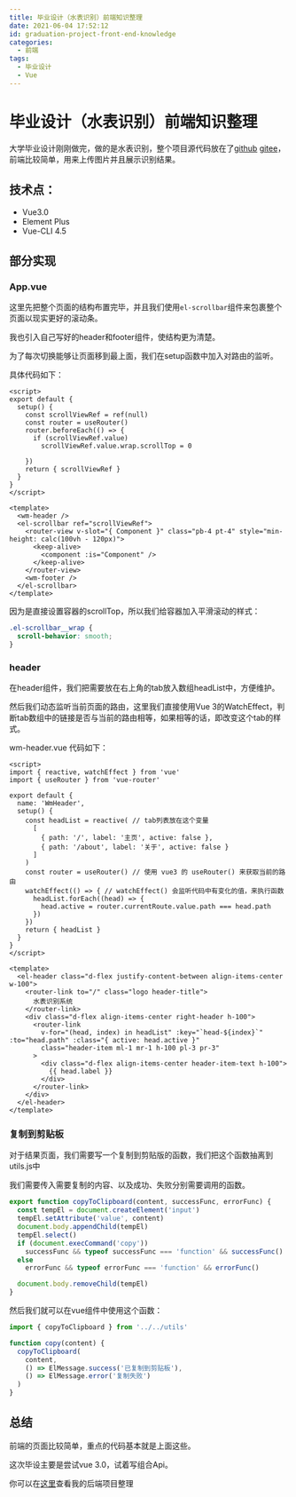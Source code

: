 ```yaml
---
title: 毕业设计（水表识别）前端知识整理
date: 2021-06-04 17:52:12
id: graduation-project-front-end-knowledge
categories:
  - 前端
tags:
  - 毕业设计
  - Vue
---
```


# 毕业设计（水表识别）前端知识整理

大学毕业设计刚刚做完，做的是水表识别，整个项目源代码放在了[github](https://github.com/wiidede/water-meter-frontend) [gitee](https://gitee.com/wiidede/water-meter-frontend)，前端比较简单，用来上传图片并且展示识别结果。

## 技术点：

- Vue3.0
- Element Plus
- Vue-CLI 4.5

## 部分实现

### App.vue

这里先把整个页面的结构布置完毕，并且我们使用`el-scrollbar`组件来包裹整个页面以现实更好的滚动条。

我也引入自己写好的header和footer组件，使结构更为清楚。

为了每次切换能够让页面移到最上面，我们在setup函数中加入对路由的监听。

具体代码如下：

``` vue
<script>
export default {
  setup() {
    const scrollViewRef = ref(null)
    const router = useRouter()
    router.beforeEach(() => {
      if (scrollViewRef.value)
        scrollViewRef.value.wrap.scrollTop = 0

    })
    return { scrollViewRef }
  }
}
</script>

<template>
  <wm-header />
  <el-scrollbar ref="scrollViewRef">
    <router-view v-slot="{ Component }" class="pb-4 pt-4" style="min-height: calc(100vh - 120px)">
      <keep-alive>
        <component :is="Component" />
      </keep-alive>
    </router-view>
    <wm-footer />
  </el-scrollbar>
</template>
```

因为是直接设置容器的scrollTop，所以我们给容器加入平滑滚动的样式：

```scss
.el-scrollbar__wrap {
  scroll-behavior: smooth;
}
```

### header

在header组件，我们把需要放在右上角的tab放入数组headList中，方便维护。

然后我们动态监听当前页面的路由，这里我们直接使用Vue 3的WatchEffect，判断tab数组中的链接是否与当前的路由相等，如果相等的话，即改变这个tab的样式。

wm-header.vue 代码如下：

``` vue
<script>
import { reactive, watchEffect } from 'vue'
import { useRouter } from 'vue-router'

export default {
  name: 'WmHeader',
  setup() {
    const headList = reactive( // tab列表放在这个变量
      [
        { path: '/', label: '主页', active: false },
        { path: '/about', label: '关于', active: false }
      ]
    )
    const router = useRouter() // 使用 vue3 的 useRouter() 来获取当前的路由
    watchEffect(() => { // watchEffect() 会监听代码中有变化的值，来执行函数
      headList.forEach((head) => {
        head.active = router.currentRoute.value.path === head.path
      })
    })
    return { headList }
  }
}
</script>

<template>
  <el-header class="d-flex justify-content-between align-items-center w-100">
    <router-link to="/" class="logo header-title">
      水表识别系统
    </router-link>
    <div class="d-flex align-items-center right-header h-100">
      <router-link
        v-for="(head, index) in headList" :key="`head-${index}`" :to="head.path" :class="{ active: head.active }"
        class="header-item ml-1 mr-1 h-100 pl-3 pr-3"
      >
        <div class="d-flex align-items-center header-item-text h-100">
          {{ head.label }}
        </div>
      </router-link>
    </div>
  </el-header>
</template>
```

### 复制到剪贴板

对于结果页面，我们需要写一个复制到剪贴版的函数，我们把这个函数抽离到utils.js中

我们需要传入需要复制的内容、以及成功、失败分别需要调用的函数。

```js
export function copyToClipboard(content, successFunc, errorFunc) {
  const tempEl = document.createElement('input')
  tempEl.setAttribute('value', content)
  document.body.appendChild(tempEl)
  tempEl.select()
  if (document.execCommand('copy'))
    successFunc && typeof successFunc === 'function' && successFunc()
  else
    errorFunc && typeof errorFunc === 'function' && errorFunc()

  document.body.removeChild(tempEl)
}
```

然后我们就可以在vue组件中使用这个函数：

```js
import { copyToClipboard } from '../../utils'

function copy(content) {
  copyToClipboard(
    content,
    () => ElMessage.success('已复制到剪贴板'),
    () => ElMessage.error('复制失败')
  )
}
```

## 总结

前端的页面比较简单，重点的代码基本就是上面这些。

这次毕设主要是尝试vue 3.0，试着写组合Api。

你可以在[这里](/graduation-project-back-end-knowledge/)查看我的后端项目整理
